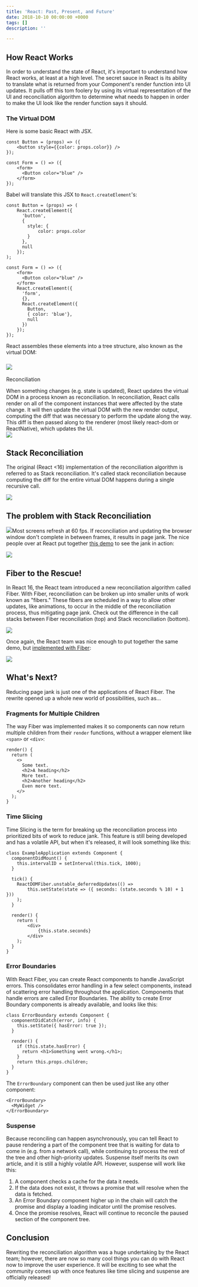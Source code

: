 ```yaml
---
title: 'React: Past, Present, and Future'
date: 2018-10-10 00:00:00 +0000
tags: []
description: ''

---
```

## How React Works

In order to understand the state of React, it's important to understand how React works, at least at a high level. The secret sauce in React is its ability to translate what is returned from your Component's render function into UI updates. It pulls off this tom foolery by using its virtual representation of the UI and reconciliation algorithm to determine what needs to happen in order to make the UI look like the render function says it should.

### The Virtual DOM

Here is some basic React with JSX.

    const Button = (props) => ({
    	<button style={{color: props.color}} />
    });
    
    const Form = () => ({
    	<form>
          <Button color="blue" />
        </form>
    });

Babel will translate this JSX to `React.createElement`'s:

    const Button = (props) => (
    	React.createElement({
          'button',
          {
            style: {
            	color: props.color
            }
          },
          null
        });
    );
    
    const Form = () => ({
    	<form>
          <Button color="blue" />
        </form>
        React.createElement({
          'form',
          {},
          React.createElement({
          	Button,
            { color: 'blue'},
            null
          })
        });
    });

React assembles these elements into a tree structure, also known as the virtual DOM:

### ![](https://llimllib.github.io/pymag-trees/images/figure4.png)  
Reconciliation

When something changes (e.g. state is updated), React updates the virtual DOM in a process known as reconciliation. In reconciliation, React calls render on all of the component instances that were affected by the state change. It will then update the virtual DOM with the new render output, computing the diff that was necessary to perform the update along the way. This diff is then passed along to the renderer (most likely react-dom or ReactNative), which updates the UI.  
![](https://sg.fiverrcdn.com/photo2s/113265529/original/eb477fc04ea08437021fe754ece30bdbdb6bfc3b.png?1529521868)

## Stack Reconciliation

The original (React <16) implementation of the reconciliation algorithm is referred to as Stack reconciliation. It's called stack reconciliation because computing the diff for the entire virtual DOM happens during a single recursive call.

![](https://marmelab.com/images/blog/react-slider-poll/profiling.png)

## The problem with Stack Reconciliation

![](https://developers.google.com/web/updates/images/inside-browser/part3/pagejank2.png)Most screens refresh at 60 fps. If reconciliation and updating the browser window don't complete in between frames, it results in page jank. The nice people over at React put together [this demo](https://claudiopro.github.io/react-fiber-vs-stack-demo/stack.html) to see the jank in action:

![](/uploads/jank.gif)

## Fiber to the Rescue!

In React 16, the React team introduced a new reconciliation algorithm called Fiber. With Fiber, reconciliation can be broken up into smaller units of work known as "fibers." These fibers are scheduled in a way to allow other updates, like animations, to occur in the middle of the reconciliation process, thus mitigating page jank. Check out the difference in the call stacks between Fiber reconciliation (top) and Stack reconciliation (bottom).

![](https://s3.eu-west-2.amazonaws.com/websitegiamir/triangles-demo-with-time-slicing.png)

Once again, the React team was nice enough to put together the same demo, but [implemented with Fiber](https://claudiopro.github.io/react-fiber-vs-stack-demo/fiber.html):

![](/uploads/fiber.gif)

## What's Next?

Reducing page jank is just one of the applications of React Fiber. The rewrite opened up a whole new world of possibilities, such as...

### Fragments for Multiple Children

The way Fiber was implemented makes it so components can now return multiple children from their `render` functions, without a wrapper element like `<span>` or `<div>`:

    render() {
      return (
        <>
          Some text.
          <h2>A heading</h2>
          More text.
          <h2>Another heading</h2>
          Even more text.
        </>
      );
    }

### Time Slicing

Time Slicing is the term for breaking up the reconciliation process into prioritized bits of work to reduce jank. This feature is still being developed and has a volatile API, but when it's released, it will look something like this:

    class ExampleApplication extends Component {
      componentDidMount() {
      	this.intervalID = setInterval(this.tick, 1000);
      }
    
      tick() {
      	ReactDOMFiber.unstable_deferredUpdates(() =>
      		this.setState(state => ({ seconds: (state.seconds % 10) + 1 }))
      	);
      }
    
      render() {
      	return (
      		<div>
      			{this.state.seconds}
      		</div>
      	);
      }
    }

### Error Boundaries

With React Fiber, you can create React components to handle JavaScript errors. This consolidates error handling in a few select components, instead of scattering error handling throughout the application. Components that handle errors are called Error Boundaries. The ability to create Error Boundary components is already available, and looks like this:

    class ErrorBoundary extends Component {
      componentDidCatch(error, info) {
        this.setState({ hasError: true });
      }
    
      render() {
        if (this.state.hasError) {
          return <h1>Something went wrong.</h1>;
        }
        return this.props.children;
      }
    }

The `ErrorBoundary` component can then be used just like any other component:

    <ErrorBoundary>
      <MyWidget />
    </ErrorBoundary>

### Suspense

Because reconciling can happen asynchronously, you can tell React to pause rendering a part of the component tree that is waiting for data to come in (e.g. from a network call), while continuing to process the rest of the tree and other high-priority updates. Suspense itself merits its own article, and it is still a highly volatile API. However, suspense will work like this:

1. A component checks a cache for the data it needs.
2. If the data does not exist, it throws a promise that will resolve when the data is fetched.
3. An Error Boundary component higher up in the chain will catch the promise and display a loading indicator until the promise resolves.
4. Once the promise resolves, React will continue to reconcile the paused section of the component tree.

## Conclusion

Rewriting the reconciliation algorithm was a huge undertaking by the React team; however, there are now so many cool things you can do with React now to improve the user experience. It will be exciting to see what the community comes up with once features like time slicing and suspense are officially released!